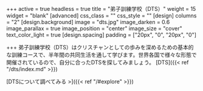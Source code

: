 +++
active = true
headless = true
title = "弟子訓練学校（DTS）"
weight = 15
widget = "blank"
[advanced]
css_class = ""
css_style = ""
[design]
columns = "2"
[design.background]
image = "dts.jpg"
image_darken = 0.6
image_parallax = true
image_position = "center"
image_size = "cover"
text_color_light = true
[design.spacing]
padding = ["20px", "0", "20px", "0"]

+++
弟子訓練学校（DTS）はクリスチャンとしての歩みを深めるための基本的な訓練コースで、半年間の共同生活を通して学びます。世界各国で様々な形態で開催されているので、自分に合ったDTSを探してみましょう。 \[DTS\]({{< ref "/dts/index.md" >}}) 

\[DTSについて調べてみる >\]({{< ref "/#explore" >}})